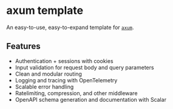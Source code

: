 # axum template

An easy-to-use, easy-to-expand template for [`axum`](https://github.com/tokio-rs/axum).

## Features

- Authentication + sessions with cookies
- Input validation for request body and query parameters
- Clean and modular routing
- Logging and tracing with OpenTelemetry
- Scalable error handling
- Ratelimiting, compression, and other middleware
- OpenAPI schema generation and documentation with Scalar

